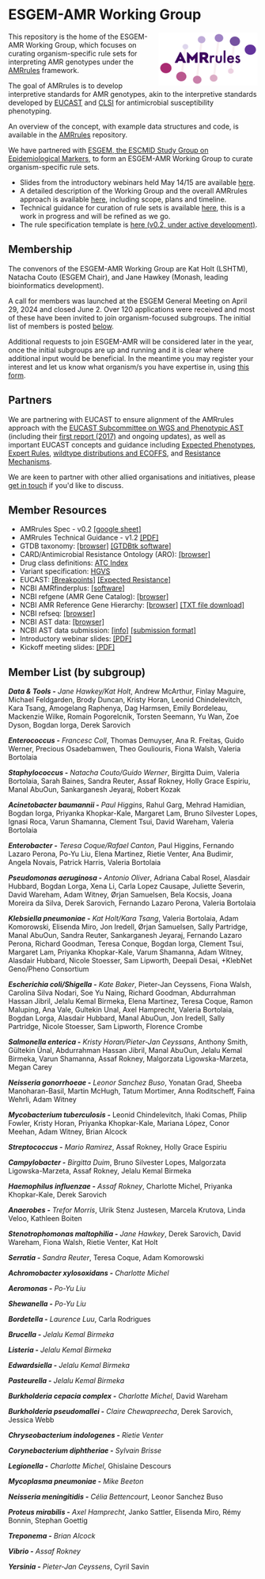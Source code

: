 # ESGEM-AMR Working Group

<img src="AMRrules_logo.png" width="200" align="right">

This repository is the home of the ESGEM-AMR Working Group, which focuses on curating organism-specific rule sets for interpreting AMR genotypes under the [AMRrules](https://github.com/interpretAMR/AMRrules) framework.

The goal of AMRrules is to develop interpretive standards for AMR genotypes, akin to the interpretive standards developed by [EUCAST](https://www.eucast.org/) and [CLSI](https://clsi.org/) for antimicrobial susceptibility phenotyping.

An overview of the concept, with example data structures and code, is available in the [AMRrules](https://github.com/interpretAMR/AMRrules) repository. 

We have partnered with [ESGEM, the ESCMID Study Group on Epidemiological Markers](https://www.escmid.org/esgem/), to form an ESGEM-AMR Working Group to curate organism-specific rule sets. 
* Slides from the introductory webinars held May 14/15 are available [here](https://github.com/interpretAMR/AMRrulesCuration/blob/main/slides/ESGEM-AMR%20Webinar.pdf).
* A detailed description of the Working Group and the overall AMRrules approach is available [here](https://github.com/interpretAMR/AMRrulesCuration/blob/main/ESGEM-AMR%20Working%20Group.pdf), including scope, plans and timeline.
* Technical guidance for curation of rule sets is available [here](https://github.com/interpretAMR/AMRrulesCuration/blob/main/ESGEM-AMR%20Technical%20Guidance%20v1.2.pdf), this is a work in progress and will be refined as we go.
* The rule specification template is [here (v0.2, under active development)](https://docs.google.com/spreadsheets/d/14fuGcn-29OpYNeIpsjQ1MsPB3pqo4iz044fc4HLQHZI/edit?usp=sharing).

## Membership

The convenors of the ESGEM-AMR Working Group are Kat Holt (LSHTM), Natacha Couto (ESGEM Chair), and Jane Hawkey (Monash, leading bioinformatics development).

A call for members was launched at the ESGEM General Meeting on April 29, 2024 and closed June 2. Over 120 applications were received and most of these have been invited to join organism-focused subgroups. The initial list of members is posted [below](#member-list-by-subgroup).

Additional requests to join ESGEM-AMR will be considered later in the year, once the initial subgroups are up and running and it is clear where additional input would be beneficial. In the meantime you may register your interest and let us know what organism/s you have expertise in, using [this form](https://docs.google.com/forms/d/e/1FAIpQLSeH96VlioxLKarZOLMqD-f1fLnb9WYOHYz4tZ9NtQzpHrKyzw/viewform?usp=sf_link).

## Partners

We are partnering with EUCAST to ensure alignment of the AMRrules approach with the [EUCAST Subcommittee on WGS and Phenotypic AST](https://www.eucast.org/organization/subcommittees/wgs_and_phenotypic_testing) (including their [first report (2017)](https://doi.org/10.1016/j.cmi.2016.11.012) and ongoing updates), as well as important EUCAST concepts and guidance including [Expected Phenotypes](https://www.eucast.org/expert_rules_and_expected_phenotypes/expected_phenotypes), [Expert Rules](https://www.eucast.org/expert_rules_and_expected_phenotypes), [wildtype distributions and ECOFFS](https://mic.eucast.org/), and [Resistance Mechanisms](https://www.eucast.org/resistance_mechanisms).

We are keen to partner with other allied organisations and initiatives, please [get in touch](https://www.escmid.org/contact/) if you'd like to discuss.

## Member Resources

* AMRrules Spec - v0.2 [[google sheet]](https://docs.google.com/spreadsheets/d/14fuGcn-29OpYNeIpsjQ1MsPB3pqo4iz044fc4HLQHZI/edit?usp=sharing)
* AMRrules Technical Guidance - v1.2 [[PDF]](https://github.com/interpretAMR/AMRrulesCuration/blob/main/ESGEM-AMR%20Technical%20Guidance%20v1.2.pdf)
* GTDB taxonomy: [[browser]](https://gtdb.ecogenomic.org/) [[GTDBtk software]](https://github.com/Ecogenomics/GTDBTk)
* CARD/Antimicrobial Resistance Ontology (ARO): [[browser]](https://card.mcmaster.ca/)
* Drug class definitions: [ATC Index](https://atcddd.fhi.no/atc_ddd_index/)
* Variant specification: [HGVS](https://hgvs-nomenclature.org/stable/)
* EUCAST: [[Breakpoints]](https://www.eucast.org/clinical_breakpoints) [[Expected Resistance]](https://www.eucast.org/expert_rules_and_expected_phenotypes/expected_phenotypes)
* NCBI AMRfinderplus: [[software]](https://www.ncbi.nlm.nih.gov/pathogens/antimicrobial-resistance/AMRFinder/)
* NCBI refgene (AMR Gene Catalog): [[browser]](https://www.ncbi.nlm.nih.gov/pathogens/refgene/)
* NCBI AMR Reference Gene Hierarchy: [[browser]](https://www.ncbi.nlm.nih.gov/pathogens/genehierarchy) [[TXT file download]](https://ftp.ncbi.nlm.nih.gov/pathogen/Antimicrobial_resistance/AMRFinderPlus/database/latest/ReferenceGeneHierarchy.txt)
* NCBI refseq: [[browser]](https://www.ncbi.nlm.nih.gov/refseq/)
* NCBI AST data: [[browser]](https://www.ncbi.nlm.nih.gov/pathogens/ast/)
* NCBI AST data submission: [[info]](https://www.ncbi.nlm.nih.gov/pathogens/submit-data/) [[submission format]](https://www.ncbi.nlm.nih.gov/biosample/docs/antibiogram/)
* Introductory webinar slides: [[PDF]](https://github.com/interpretAMR/AMRrulesCuration/blob/main/slides/ESGEM-AMR%20Webinar.pdf)
* Kickoff meeting slides: [[PDF]](https://github.com/interpretAMR/AMRrulesCuration/blob/main/slides/ESGEM-AMR%20Kickoff%20slides.pdf)

## Member List (by subgroup)

***Data & Tools -*** *Jane Hawkey/Kat Holt*, Andrew McArthur, Finlay Maguire, Michael Feldgarden, Brody Duncan, Kristy Horan, Leonid Chindelevitch, Kara Tsang, Amogelang Raphenya, Dag Harmsen, Emily Bordeleau, Mackenzie Wilke, Romain Pogorelcnik, Torsten Seemann, Yu Wan, Zoe Dyson, Bogdan Iorga, Derek Sarovich

***Enterococcus -*** *Francesc Coll*, Thomas Demuyser, Ana R. Freitas, Guido Werner, Precious Osadebamwen, Theo Gouliouris, Fiona Walsh, Valeria Bortolaia

***Staphylococcus -*** *Natacha Couto/Guido Werner*, Birgitta Duim, Valeria Bortolaia, Sarah Baines, Sandra Reuter, Assaf Rokney, Holly Grace Espiriu, Manal AbuOun, Sankarganesh Jeyaraj, Robert Kozak

***Acinetobacter baumannii -*** *Paul Higgins*, Rahul Garg, Mehrad Hamidian, Bogdan Iorga, Priyanka Khopkar-Kale, Margaret Lam, Bruno Silvester Lopes, Ignasi Roca, Varun Shamanna, Clement Tsui, David Wareham, Valeria Bortolaia

***Enterobacter -*** *Teresa Coque/Rafael Canton*, Paul Higgins, Fernando Lazaro Perona, Po-Yu Liu, Elena Martinez, Rietie Venter, Ana Budimir, Angela Novais, Patrick Harris, Valeria Bortolaia

***Pseudomonas aeruginosa -*** *Antonio Oliver*, Adriana Cabal Rosel, Alasdair Hubbard, Bogdan Lorga, Xena Li, Carla Lopez Causape, Juliette Severin, David Wareham, Adam Witney, Ørjan Samuelsen, Bela Kocsis, Joana Moreira da Silva, Derek Sarovich, Fernando Lazaro Perona, Valeria Bortolaia 

***Klebsiella pneumoniae -*** *Kat Holt/Kara Tsang*, Valeria Bortolaia, Adam Komorowski, Elisenda Miro, Jon Iredell, Ørjan Samuelsen, Sally Partridge, Manal AbuOun, Sandra Reuter, Sankarganesh Jeyaraj, Fernando Lazaro Perona, Richard Goodman, Teresa Conque, Bogdan Iorga, Clement Tsui, Margaret Lam, Priyanka Khopkar-Kale, Varum Shamanna, Adam Witney, Alasdair Hubbard, Nicole Stoesser, Sam Lipworth, Deepali Desai, +KlebNet Geno/Pheno Consortium

***Escherichia coli/Shigella -*** *Kate Baker*, Pieter-Jan Ceyssens, Fiona Walsh, Carolina Silva Nodari, Soe Yu Naing, Richard Goodman, Abdurrahman Hassan Jibril, Jelalu Kemal Birmeka, Elena Martinez, Teresa Coque, Ramon Maluping, Ana Vale, Gultekin Unal, Axel Hamprecht, Valeria Bortolaia, Bogdan Lorga, Alasdair Hubbard, Manal AbuOun, Jon Iredell, Sally Partridge, Nicole Stoesser, Sam Lipworth, Florence Crombe

***Salmonella enterica -*** *Kristy Horan/Pieter-Jan Ceyssans*, Anthony Smith, Gültekin Ünal, Abdurrahman Hassan Jibril, Manal AbuOun, Jelalu Kemal Birmeka, Varun Shamanna, Assaf Rokney, Malgorzata Ligowska-Marzeta, Megan Carey

***Neisseria gonorrhoeae -*** *Leonor Sanchez Buso*, Yonatan Grad, Sheeba Manoharan-Basil, Martin McHugh, Tatum Mortimer, Anna Roditscheff, Faina Wehrli, Adam Witney

***Mycobacterium tuberculosis -*** Leonid Chindelevitch, Iñaki Comas, Philip Fowler, Kristy Horan, Priyanka Khopkar-Kale, Mariana López, Conor Meehan, Adam Witney, Brian Alcock

***Streptococcus -*** *Mario Ramirez*, Assaf Rokney, Holly Grace Espiriu

***Campylobacter -*** *Birgitta Duim*, Bruno Silvester Lopes, Malgorzata Ligowska-Marzeta, Assaf Rokney, Jelalu Kemal Birmeka

***Haemophilus influenzae -*** *Assaf Rokney*, Charlotte Michel, Priyanka Khopkar-Kale, Derek Sarovich

***Anaerobes -*** *Trefor Morris*, Ulrik Stenz Justesen, Marcela Krutova, Linda Veloo, Kathleen Boiten

***Stenotrophomonas maltophilia -*** *Jane Hawkey*, Derek Sarovich, David Wareham, Fiona Walsh, Rietie Venter, Kat Holt

***Serratia -*** *Sandra Reuter*, Teresa Coque, Adam Komorowski

***Achromobacter xylosoxidans -*** *Charlotte Michel*

***Aeromonas -*** *Po-Yu Liu*

***Shewanella -*** *Po-Yu Liu*

***Bordetella -*** *Laurence Luu*, Carla Rodrigues

***Brucella -*** *Jelalu Kemal Birmeka*

***Listeria -*** *Jelalu Kemal Birmeka*

***Edwardsiella -*** *Jelalu Kemal Birmeka*

***Pasteurella -*** *Jelalu Kemal Birmeka*

***Burkholderia cepacia complex -*** *Charlotte Michel*, David Wareham

***Burkholderia pseudomallei -*** *Claire Chewapreecha*, Derek Sarovich, Jessica Webb

***Chryseobacterium indologenes -*** *Rietie Venter*

***Corynebacterium diphtheriae -*** *Sylvain Brisse*

***Legionella -*** *Charlotte Michel*, Ghislaine Descours 

***Mycoplasma pneumoniae -*** *Mike Beeton*

***Neisseria meningitidis -*** *Célia Bettencourt*, Leonor Sanchez Buso

***Proteus mirabilis -*** *Axel Hamprecht*, Janko Sattler, Elisenda Miro, Rémy Bonnin, Stephan Goettig

***Treponema -*** *Brian Alcock*

***Vibrio -*** *Assaf Rokney*

***Yersinia -*** *Pieter-Jan Ceyssens*, Cyril Savin
